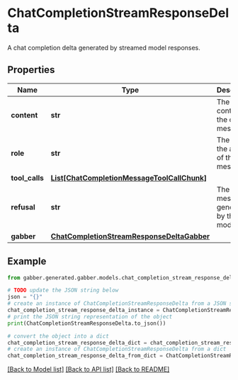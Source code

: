 # ChatCompletionStreamResponseDelta

A chat completion delta generated by streamed model responses.

## Properties

Name | Type | Description | Notes
------------ | ------------- | ------------- | -------------
**content** | **str** | The contents of the chunk message. | 
**role** | **str** | The role of the author of this message. | 
**tool_calls** | [**List[ChatCompletionMessageToolCallChunk]**](ChatCompletionMessageToolCallChunk.md) |  | [optional] 
**refusal** | **str** | The refusal message generated by the model. | [optional] 
**gabber** | [**ChatCompletionStreamResponseDeltaGabber**](ChatCompletionStreamResponseDeltaGabber.md) |  | [optional] 

## Example

```python
from gabber.generated.gabber.models.chat_completion_stream_response_delta import ChatCompletionStreamResponseDelta

# TODO update the JSON string below
json = "{}"
# create an instance of ChatCompletionStreamResponseDelta from a JSON string
chat_completion_stream_response_delta_instance = ChatCompletionStreamResponseDelta.from_json(json)
# print the JSON string representation of the object
print(ChatCompletionStreamResponseDelta.to_json())

# convert the object into a dict
chat_completion_stream_response_delta_dict = chat_completion_stream_response_delta_instance.to_dict()
# create an instance of ChatCompletionStreamResponseDelta from a dict
chat_completion_stream_response_delta_from_dict = ChatCompletionStreamResponseDelta.from_dict(chat_completion_stream_response_delta_dict)
```
[[Back to Model list]](../README.md#documentation-for-models) [[Back to API list]](../README.md#documentation-for-api-endpoints) [[Back to README]](../README.md)


